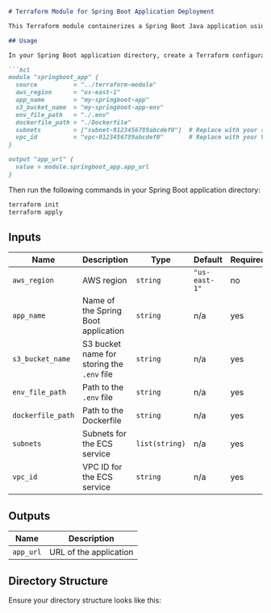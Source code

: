```markdown
# Terraform Module for Spring Boot Application Deployment

This Terraform module containerizes a Spring Boot Java application using a Dockerfile, creates an ECR repository, pushes the image there, stores the `.env` file in an S3 bucket, creates an ECS cluster with a task, service, and load balancer, and deploys the Docker image. It also attaches the environment file from S3 and returns the URL to access the application on ECS.

## Usage

In your Spring Boot application directory, create a Terraform configuration file (e.g., `main.tf`) that uses this module:

```hcl
module "springboot_app" {
  source          = "../terraform-module"
  aws_region      = "us-east-1"
  app_name        = "my-springboot-app"
  s3_bucket_name  = "my-springboot-app-env"
  env_file_path   = "./.env"
  dockerfile_path = "./Dockerfile"
  subnets         = ["subnet-0123456789abcdef0"]  # Replace with your subnet IDs
  vpc_id          = "vpc-0123456789abcdef0"       # Replace with your VPC ID
}

output "app_url" {
  value = module.springboot_app.app_url
}
```

Then run the following commands in your Spring Boot application directory:

```sh
terraform init
terraform apply
```

## Inputs

| Name             | Description                                         | Type          | Default       | Required |
|------------------|-----------------------------------------------------|---------------|---------------|----------|
| `aws_region`     | AWS region                                          | `string`      | `"us-east-1"` | no       |
| `app_name`       | Name of the Spring Boot application                 | `string`      | n/a           | yes      |
| `s3_bucket_name` | S3 bucket name for storing the `.env` file          | `string`      | n/a           | yes      |
| `env_file_path`  | Path to the `.env` file                             | `string`      | n/a           | yes      |
| `dockerfile_path`| Path to the Dockerfile                              | `string`      | n/a           | yes      |
| `subnets`        | Subnets for the ECS service                         | `list(string)`| n/a           | yes      |
| `vpc_id`         | VPC ID for the ECS service                          | `string`      | n/a           | yes      |

## Outputs

| Name      | Description                        |
|-----------|------------------------------------|
| `app_url` | URL of the application             |

## Directory Structure

Ensure your directory structure looks like this:

```
